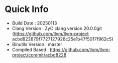 # Quick Info
* Build Date : 20250113
* Clang Version : ZyC clang version 20.0.0git (https://github.com/llvm/llvm-project acbd822879f7727127926c25e1b47f5017f962c5)
* Binutils Version : master
* Compiled Based : https://github.com/llvm/llvm-project/commit/acbd8228

